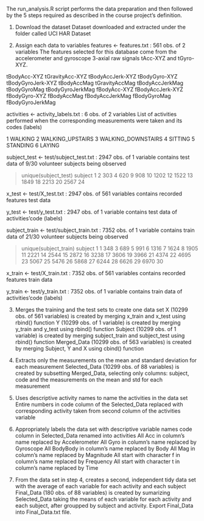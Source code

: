 The run_analysis.R script performs the data preparation and then followed by the 5 steps required as described in the course project’s definition.

1) Download the dataset
Dataset downloaded and extracted under the folder called UCI HAR Dataset

2) Assign each data to variables
features <- features.txt : 561 obs. of  2 variables
The features selected for this database come from the accelerometer and gyroscope 3-axial raw signals tAcc-XYZ and tGyro-XYZ.

tBodyAcc-XYZ
tGravityAcc-XYZ
tBodyAccJerk-XYZ
tBodyGyro-XYZ
tBodyGyroJerk-XYZ
tBodyAccMag
tGravityAccMag
tBodyAccJerkMag
tBodyGyroMag
tBodyGyroJerkMag
fBodyAcc-XYZ
fBodyAccJerk-XYZ
fBodyGyro-XYZ
fBodyAccMag
fBodyAccJerkMag
fBodyGyroMag
fBodyGyroJerkMag


activities <- activity_labels.txt : 6 obs. of  2 variables
List of activities performed when the corresponding measurements were taken and its codes (labels)

1 WALKING
2 WALKING_UPSTAIRS
3 WALKING_DOWNSTAIRS
4 SITTING
5 STANDING
6 LAYING

subject_test <- test/subject_test.txt : 2947 obs. of  1 variable
contains test data of 9/30 volunteer subjects being observed

> unique(subject_test)
     subject
1          2
303        4
620        9
908       10
1202      12
1522      13
1849      18
2213      20
2567      24

x_test <- test/X_test.txt : 2947 obs. of  561 variables
contains recorded features test data

y_test <- test/y_test.txt : 2947 obs. of  1 variable
contains test data of activities’code (labels)

subject_train <- test/subject_train.txt : 7352 obs. of  1 variable
contains train data of 21/30 volunteer subjects being observed

> unique(subject_train)
     subject
1          1
348        3
689        5
991        6
1316       7
1624       8
1905      11
2221      14
2544      15
2872      16
3238      17
3606      19
3966      21
4374      22
4695      23
5067      25
5476      26
5868      27
6244      28
6626      29
6970      30

x_train <- test/X_train.txt : 7352 obs. of  561 variables
contains recorded features train data

y_train <- test/y_train.txt : 7352 obs. of  1 variable
contains train data of activities’code (labels)

3) Merges the training and the test sets to create one data set
X (10299 obs. of  561 variables) is created by merging x_train and x_test using rbind() function
Y (10299 obs. of  1 variable) is created by merging y_train and y_test using rbind() function
Subject (10299 obs. of  1 variable) is created by merging subject_train and subject_test using rbind() function
Merged_Data (10299 obs. of  563 variables) is created by merging Subject, Y and X using cbind() function

4) Extracts only the measurements on the mean and standard deviation for each measurement
Selected_Data (10299 obs. of  88 variables) is created by subsetting Merged_Data, selecting only columns: subject, code and the measurements on the mean and std for each measurement

5) Uses descriptive activity names to name the activities in the data set
Entire numbers in code column of the Selected_Data replaced with corresponding activity taken from second column of the activities variable

6) Appropriately labels the data set with descriptive variable names
code column in Selected_Data renamed into activities
All Acc in column’s name replaced by Accelerometer
All Gyro in column’s name replaced by Gyroscope
All BodyBody in column’s name replaced by Body
All Mag in column’s name replaced by Magnitude
All start with character f in column’s name replaced by Frequency
All start with character t in column’s name replaced by Time

7) From the data set in step 4, creates a second, independent tidy data set with the average of each variable for each activity and each subject
Final_Data (180 obs. of 88 variables) is created by sumarizing Selected_Data taking the means of each variable for each activity and each subject, after groupped by subject and activity.
Export Final_Data into Final_Data.txt file.


